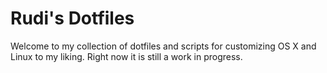 # Rudi's Dotfiles

Welcome to my collection of dotfiles and scripts for customizing OS X and Linux to my liking. Right now it is still a work in progress.
